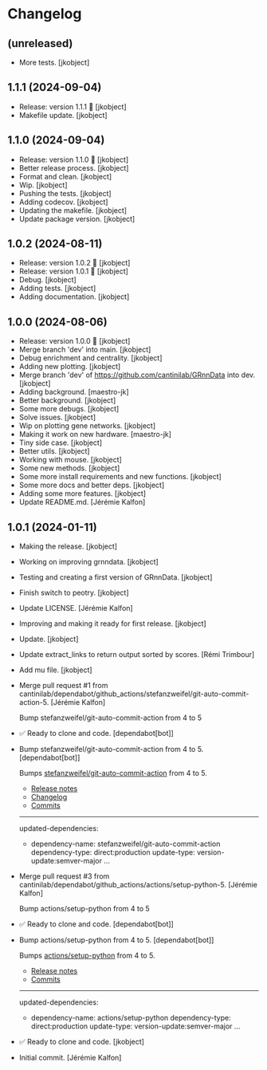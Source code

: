 Changelog
=========


(unreleased)
------------
- More tests. [jkobject]


1.1.1 (2024-09-04)
------------------
- Release: version 1.1.1 🚀 [jkobject]
- Makefile update. [jkobject]


1.1.0 (2024-09-04)
------------------
- Release: version 1.1.0 🚀 [jkobject]
- Better release process. [jkobject]
- Format and clean. [jkobject]
- Wip. [jkobject]
- Pushing the tests. [jkobject]
- Adding codecov. [jkobject]
- Updating the makefile. [jkobject]
- Update package version. [jkobject]


1.0.2 (2024-08-11)
------------------
- Release: version 1.0.2 🚀 [jkobject]
- Release: version 1.0.1 🚀 [jkobject]
- Debug. [jkobject]
- Adding tests. [jkobject]
- Adding documentation. [jkobject]


1.0.0 (2024-08-06)
------------------
- Release: version 1.0.0 🚀 [jkobject]
- Merge branch 'dev' into main. [jkobject]
- Debug enrichment and centrality. [jkobject]
- Adding new plotting. [jkobject]
- Merge branch 'dev' of https://github.com/cantinilab/GRnnData into dev.
  [jkobject]
- Adding background. [maestro-jk]
- Better background. [jkobject]
- Some more debugs. [jkobject]
- Solve issues. [jkobject]
- Wip on plotting gene networks. [jkobject]
- Making it work on new hardware. [maestro-jk]
- Tiny side case. [jkobject]
- Better utils. [jkobject]
- Working with mouse. [jkobject]
- Some new methods. [jkobject]
- Some more install requirements and new functions. [jkobject]
- Some more docs and better deps. [jkobject]
- Adding some more features. [jkobject]
- Update README.md. [Jérémie Kalfon]


1.0.1 (2024-01-11)
------------------
- Making the release. [jkobject]
- Working on improving grnndata. [jkobject]
- Testing and creating a first version of GRnnData. [jkobject]
- Finish switch to peotry. [jkobject]
- Update LICENSE. [Jérémie Kalfon]
- Improving and making it ready for first release. [jkobject]
- Update. [jkobject]
- Update extract_links to return output sorted by scores. [Rémi
  Trimbour]
- Add mu file. [jkobject]
- Merge pull request #1 from
  cantinilab/dependabot/github_actions/stefanzweifel/git-auto-commit-
  action-5. [Jérémie Kalfon]

  Bump stefanzweifel/git-auto-commit-action from 4 to 5
- ✅ Ready to clone and code. [dependabot[bot]]
- Bump stefanzweifel/git-auto-commit-action from 4 to 5.
  [dependabot[bot]]

  Bumps [stefanzweifel/git-auto-commit-action](https://github.com/stefanzweifel/git-auto-commit-action) from 4 to 5.
  - [Release notes](https://github.com/stefanzweifel/git-auto-commit-action/releases)
  - [Changelog](https://github.com/stefanzweifel/git-auto-commit-action/blob/master/CHANGELOG.md)
  - [Commits](https://github.com/stefanzweifel/git-auto-commit-action/compare/v4...v5)

  ---
  updated-dependencies:
  - dependency-name: stefanzweifel/git-auto-commit-action
    dependency-type: direct:production
    update-type: version-update:semver-major
  ...
- Merge pull request #3 from
  cantinilab/dependabot/github_actions/actions/setup-python-5. [Jérémie
  Kalfon]

  Bump actions/setup-python from 4 to 5
- ✅ Ready to clone and code. [dependabot[bot]]
- Bump actions/setup-python from 4 to 5. [dependabot[bot]]

  Bumps [actions/setup-python](https://github.com/actions/setup-python) from 4 to 5.
  - [Release notes](https://github.com/actions/setup-python/releases)
  - [Commits](https://github.com/actions/setup-python/compare/v4...v5)

  ---
  updated-dependencies:
  - dependency-name: actions/setup-python
    dependency-type: direct:production
    update-type: version-update:semver-major
  ...
- ✅ Ready to clone and code. [jkobject]
- Initial commit. [Jérémie Kalfon]


